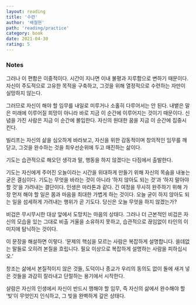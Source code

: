 ```yaml
---
layout: reading
title: '수련'
author: '배철현'
path: 'reading/practice'
category: book
date: 2021-04-30
rating: 5
---
```


### Notes

그러나 이 편함은 이중적이다. 시간이 지나면 이내 불평과 지루함으로 변하기 때문이다. 자신이 주도적으로 고유한 목적을 구축하고, 그것을 위해 열정적으로 수련하는 자만이 실망하지 않는다.

그러므로 자신이 해야 할 임무를 내일로 미루거나 소홀히 다루어서는 안 된다. 내뱉은 말은 미래에 이루어질 희망이 아니라 바로 지금 이 순간에 이루어지는 것이기 때문이다. 신념을 가진 사람은 지금 이 순간에 몰입한다. 자신의 원대한 꿈을 지금 이 순간에 집중시킨다.

빌리프는 자신의 삶을 심오하게 바라보고, 자신을 위한 감동적이며 창의적인 임무를 깨닫고, 그것을 완수하는 것을 최우선순위에 두고 매진하는 삶이다.

기도는 습관적으로 해오던 생각과 말, 행동을 하지 않겠다는 다짐에서 출발한다.

기도는 자신에게 주어진 오늘이라는 시간을 위대하게 만들기 위해 자신의 목숨을 내놓는 굳은 결심이다. 기도는 무엇을 바라는 것이 아니라 ‘하지 않아도 되는 것’과 ‘하지 말아야 할 것’을 가려내는 결단이다. 인생은 마라톤과 같다. 긴 여정을 무사히 완주하기 위해 가장 먼저 해야 할 일은 몸과 마음을 최대한 가볍게 하는 것이다. 오늘 굳이 하지 않아도 되는 일을 섬세하게 가려내는 행위가 곧 기도다. 당신은 오늘 무엇을 하지 않겠는가?

비겁은 무시무시한 대상 앞에서 도망치는 마음의 상태다. 그러나 더 근본적인 비겁은 자신의 모습을 있는 그대로 비출 거울을 소유하지 못하고, 습관적으로 끊임없이 타인의 이미지에 탐닉하는 것이다.

이 문장을 해설하면 이렇다. ‘문제의 핵심을 모르는 사람은 복잡하게 설명합니다. 쓸데없는 말들로 오히려 본질을 흐립니다. 필요 이상으로 복잡하게 설명하는 사람을 피하십시오.’

창조는 삶에서 본질적이지 않은 것들, 도덕이나 종교가 우리의 동의도 없이 돌에 새겨 넣은 것들을 과감히 잘라내고 단절하는 용기에서 시작한다.

샬람은 자신의 인생에서 자신이 반드시 행해야 할 임무, 즉 자신의 삶에서 완수해야 할 ‘빚’이 무엇인지 인식하고, 그 빚을 완벽하게 갚은 상태다.
